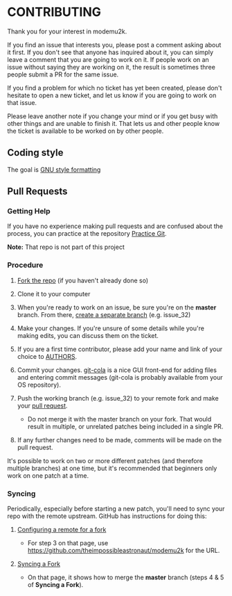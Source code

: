 # CONTRIBUTING

Thank you for your interest in modemu2k.

If you find an issue that interests you, please post a comment asking
about it first. If you don't see that anyone has inquired about it, you
can simply leave a comment that you are going to work on it. If people
work on an issue without saying they are working on it, the result is
sometimes three people submit a PR for the same issue.

If you find a problem for which no ticket has yet been created, please
don't hesitate to open a new ticket, and let us know if you are going
to work on that issue.

Please leave another note if you change your mind or if you get busy
with other things and are unable to finish it. That lets us and other
people know the ticket is available to be worked on by other people.

## Coding style

The goal is [GNU style formatting](https://www.gnu.org/prep/standards/html_node/Formatting.html)

## Pull Requests

### Getting Help

If you have no experience making pull requests and are confused about
the process, you can practice at the repository [Practice
Git](https://github.com/grayghostvisuals/Practice-Git).

**Note:** That repo is not part of this project

### Procedure

1. [Fork the repo](https://github.com/theimpossibleastronaut/modemu2k#fork-destination-box) (if you haven't already done so)

2. Clone it to your computer

3. When you're ready to work on an issue, be sure you're on the
**master** branch. From there, [create a separate
branch](https://github.com/Kunena/Kunena-Forum/wiki/Create-a-new-branch-with-git-and-manage-branches)
(e.g. issue_32)

4. Make your changes. If you're unsure of some details while you're
making edits, you can discuss them on the ticket.

5. If you are a first time contributor, please add your name and link
of your choice to [AUTHORS](https://github.com/theimpossibleastronaut/modemu2k).

6. Commit your changes. [git-cola](https://git-cola.github.io/) is a
nice GUI front-end for adding files and entering commit messages
(git-cola is probably available from your OS repository).

7. Push the working branch (e.g. issue_32) to your remote fork and make
your [pull request](https://help.github.com/articles/creating-a-pull-request-from-a-fork/).
    * Do not merge it with the master branch on your fork. That would
    result in multiple, or unrelated patches being included in a single
    PR.

8. If any further changes need to be made, comments will be made on the
pull request.

It's possible to work on two or more different patches (and therefore
multiple branches) at one time, but it's recommended that beginners
only work on one patch at a time.

### Syncing ###

Periodically, especially before starting a new patch, you'll need to sync your
repo with the remote upstream. GitHub has instructions for doing this:

1. [Configuring a remote for a fork](https://help.github.com/articles/configuring-a-remote-for-a-fork/)
    * For step 3 on that page, use https://github.com/theimpossibleastronaut/modemu2k
    for the URL.

2. [Syncing a Fork](https://help.github.com/articles/syncing-a-fork/)
    * On that page, it shows how to merge the **master** branch (steps
    4 & 5 of **Syncing a Fork**).

